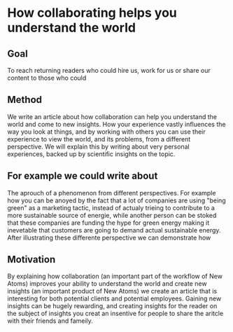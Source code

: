# How collaborating helps you understand the world

## Goal

To reach returning readers who could hire us, work for us or share our content to those who could

## Method

We write an article about how collaboration can help you understand the world and come to new insights.
How your experience vastly influences the way you look at things, and by working with others you can use their experience to view the world, and its problems, from a different perspective. We will explain this by writing about very personal experiences, backed up by scientific insights on the topic. 

## For example we could write about

The aprouch of a phenomenon from different perspectives. For example how you can be anoyed by the fact that a lot of companies are using "being green" as a marketing tactic, instead of actualy trieing to contribute to a more sustainable source of energie, while another person can be stoked that these companies are funding the hype for green energy making it inevetable that customers are going to demand actual sustainable energy. After illustrating these differente perspective  we can demonstrate how 


## Motivation

By explaining how collaboration (an important part of the workflow of New Atoms) improves your ability to understand the world and create new insights (an important product of New Atoms) we create an article that is interesting for both potential clients and potential employees. Gaining new insights can be hugely rewarding, and creating insights for the reader on the subject of insights you creat an insentive for people to share the aritcle with their friends and fameily.

